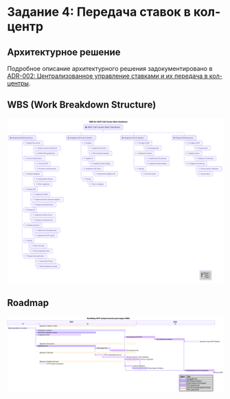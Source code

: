 # Задание 4: Передача ставок в кол-центр

## Архитектурное решение

Подробное описание архитектурного решения задокументировано в [ADR-002: Централизованное управление ставками и их передача в кол-центры](ADR-002-Rates-Integration.md).

## WBS (Work Breakdown Structure)

![WBS](img/WBS.svg)

## Roadmap

![Roadmap](img/Roadmap.svg)